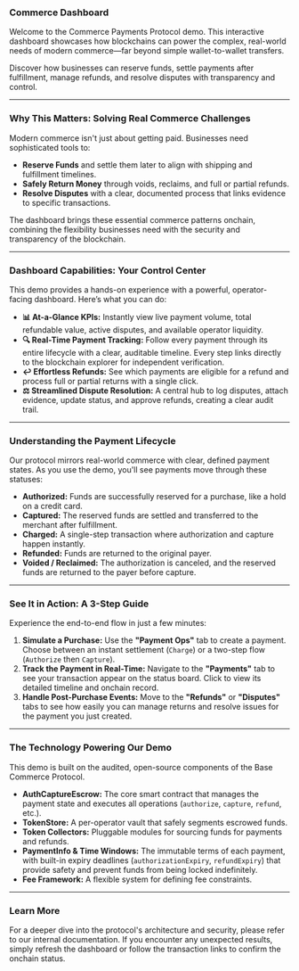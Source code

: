 ### **Commerce Dashboard**

Welcome to the Commerce Payments Protocol demo. This interactive dashboard showcases how blockchains can power the complex, real-world needs of modern commerce—far beyond simple wallet-to-wallet transfers.

Discover how businesses can reserve funds, settle payments after fulfillment, manage refunds, and resolve disputes with transparency and control.

***

### **Why This Matters: Solving Real Commerce Challenges**

Modern commerce isn't just about getting paid. Businesses need sophisticated tools to:

*   **Reserve Funds** and settle them later to align with shipping and fulfillment timelines.
*   **Safely Return Money** through voids, reclaims, and full or partial refunds.
*   **Resolve Disputes** with a clear, documented process that links evidence to specific transactions.

The dashboard brings these essential commerce patterns onchain, combining the flexibility businesses need with the security and transparency of the blockchain.

***

### **Dashboard Capabilities: Your Control Center**

This demo provides a hands-on experience with a powerful, operator-facing dashboard. Here’s what you can do:

*   **📊 At-a-Glance KPIs:** Instantly view live payment volume, total refundable value, active disputes, and available operator liquidity.
*   **🔍 Real-Time Payment Tracking:** Follow every payment through its entire lifecycle with a clear, auditable timeline. Every step links directly to the blockchain explorer for independent verification.
*   **↩️ Effortless Refunds:** See which payments are eligible for a refund and process full or partial returns with a single click.
*   **⚖️ Streamlined Dispute Resolution:** A central hub to log disputes, attach evidence, update status, and approve refunds, creating a clear audit trail.

***

### **Understanding the Payment Lifecycle**

Our protocol mirrors real-world commerce with clear, defined payment states. As you use the demo, you'll see payments move through these statuses:

*   **Authorized:** Funds are successfully reserved for a purchase, like a hold on a credit card.
*   **Captured:** The reserved funds are settled and transferred to the merchant after fulfillment.
*   **Charged:** A single-step transaction where authorization and capture happen instantly.
*   **Refunded:** Funds are returned to the original payer.
*   **Voided / Reclaimed:** The authorization is canceled, and the reserved funds are returned to the payer before capture.

***

### **See It in Action: A 3-Step Guide**

Experience the end-to-end flow in just a few minutes:

1.  **Simulate a Purchase:** Use the **"Payment Ops"** tab to create a payment. Choose between an instant settlement (`Charge`) or a two-step flow (`Authorize` then `Capture`).
2.  **Track the Payment in Real-Time:** Navigate to the **"Payments"** tab to see your transaction appear on the status board. Click to view its detailed timeline and onchain record.
3.  **Handle Post-Purchase Events:** Move to the **"Refunds"** or **"Disputes"** tabs to see how easily you can manage returns and resolve issues for the payment you just created.

***

### **The Technology Powering Our Demo**

This demo is built on the audited, open-source components of the Base Commerce Protocol.

*   **AuthCaptureEscrow:** The core smart contract that manages the payment state and executes all operations (`authorize`, `capture`, `refund`, etc.).
*   **TokenStore:** A per-operator vault that safely segments escrowed funds.
*   **Token Collectors:** Pluggable modules for sourcing funds for payments and refunds.
*   **PaymentInfo & Time Windows:** The immutable terms of each payment, with built-in expiry deadlines (`authorizationExpiry`, `refundExpiry`) that provide safety and prevent funds from being locked indefinitely.
*   **Fee Framework:** A flexible system for defining fee constraints.

***

### **Learn More**

For a deeper dive into the protocol's architecture and security, please refer to our internal documentation. If you encounter any unexpected results, simply refresh the dashboard or follow the transaction links to confirm the onchain status.